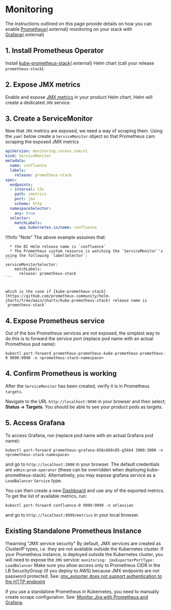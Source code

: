 # Monitoring

The instructions outlined on this page provide details on how you can enable [Prometheus](https://prometheus.io/){.external} monitoring on your stack with [Grafana](https://grafana.com/){.external}

## 1. Install Prometheus Operator

Install [kube-prometheus-stack](https://github.com/prometheus-community/helm-charts/tree/main/charts/kube-prometheus-stack){.external} Helm chart (call your release `prometheus-stack`).

## 2. Expose JMX metrics

Enable and expose [JMX metrics](../../../userguide/OPERATION/#expose-jmx-metrics) in your product Helm chart, Helm will create a dedicated `JMX` service. 


## 3. Create a ServiceMonitor

Now that `JMX` metrics are exposed, we need a way of scraping them. Using the `yaml` below create a `ServiceMonitor` object so that Prometheus cam scraping the exposed JMX metrics

```yaml
apiVersion: monitoring.coreos.com/v1
kind: ServiceMonitor
metadata:
  name: confluence
  labels:
    release: prometheus-stack
spec:
  endpoints:
  - interval: 15s
    path: /metrics
    port: jmx
    scheme: http
  namespaceSelector:
    any: true
  selector:
    matchLabels:
      app.kubernetes.io/name: confluence
```


!!!Info "Note"
    The above example assumes that:

      * the DC Helm release name is `confluence`
      * The Prometheus custom resource is watching the `ServiceMonitor`'s using the following `labelSelector`:
    ```
    serviceMonitorSelector:
        matchLabels:
          release: prometheus-stack
    ```
    

    which is the case if [kube-prometheus-stack](https://github.com/prometheus-community/helm-charts/tree/main/charts/kube-prometheus-stack) release name is `prometheus-stack`

## 4. Expose Prometheus service
Out of the box Prometheus services are not exposed, the simplest way to do this is to forward the service port (replace pod name with an actual Prometheus pod name):
```
kubectl port-forward prometheus-prometheus-kube-prometheus-prometheus-0 9090:9090 -n <prometheus-stack-namespace>
```

## 4. Confirm Prometheus is working

After the `ServiceMonitor` has been created, verify it is in Prometheus `targets`. 

Navigate to the URL `http://localhost:9090` in your browser and then select; **Status -> Targets**. You should be able to see your product pods as targets.

## 5. Access Grafana

To access Grafana, run (replace pod name with an actual Grafana pod name):

```
kubectl port-forward prometheus-grafana-656c669c85-g5kb4 3000:3000 -n <prometheus-stack-namespace>
```

and go to `http://localhost:3000` in your browser. The default credentials are `admin:prom-operator` (these can be overridden when deploying kube-prometheus-stack).
Alternatively, you may expose grafana service as a `LoadBalancer` `Service` type.


You can then create a new [Dashboard](https://grafana.com/docs/grafana/latest/dashboards/) and use any of the exported metrics. To get the list of available metrics, run:

```
kubectl port-forward confluence-0 9999:9999 -n atlassian 
``` 

and go to `http://localhost:9999/metrics` in your local browser.

## Existing Standalone Prometheus Instance

!!!warning "JMX service security"
    By default, JMX services are created as ClusterIP types, i.e. they are not available outside the Kubernetes cluster.
    If your Prometheus instance, is deployed outside the Kubernetes cluster, you will need to expose the `JMX` service:
    ```
    monitoring:
      jmxExporterPortType: LoadBalancer
    ``` 
    Make sure you allow access only to Prometheus CIDR in the LB SecurityGroup (if you deploy to AWS) because
    JMX endpoints are not password protected. See: [jmx_exporter does not support authentication to the HTTP endpoint](https://github.com/prometheus/jmx_exporter/issues/687)

If you use a standalone Prometheus in Kubernetes, you need to manually create scrape configuration. See: [Monitor Jira with Prometheus and Grafana](https://confluence.atlassian.com/adminjiraserver/monitor-jira-with-prometheus-and-grafana-1155466715.html).

